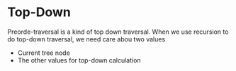 # Top-Down

Preorde-traversal is a kind of top down traversal. When we use recursion to do top-down traversal, we need care abou two values

* Current tree node
* The other values for top-down calculation
